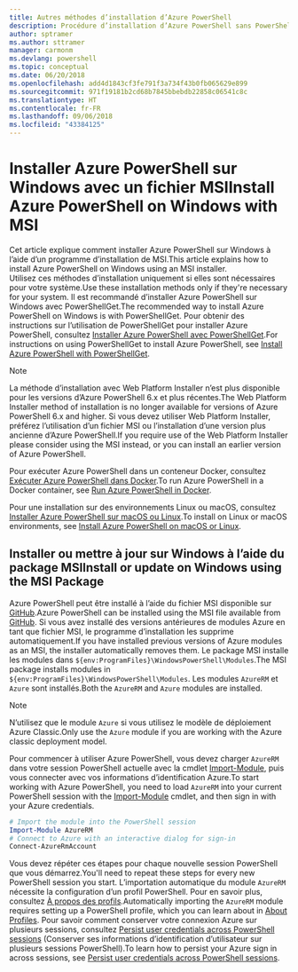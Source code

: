 ```yaml
---
title: Autres méthodes d’installation d’Azure PowerShell
description: Procédure d’installation d’Azure PowerShell sans PowerShellGet à l’aide d’un fichier MSI
author: sptramer
ms.author: sttramer
manager: carmonm
ms.devlang: powershell
ms.topic: conceptual
ms.date: 06/20/2018
ms.openlocfilehash: add4d1843cf3fe791f3a734f43b0fb065629e899
ms.sourcegitcommit: 971f19181b2cd68b7845bbebdb22858c06541c8c
ms.translationtype: HT
ms.contentlocale: fr-FR
ms.lasthandoff: 09/06/2018
ms.locfileid: "43384125"
---
```

# <a name="install-azure-powershell-on-windows-with-msi"></a><span data-ttu-id="c87a3-103">Installer Azure PowerShell sur Windows avec un fichier MSI</span><span class="sxs-lookup"><span data-stu-id="c87a3-103">Install Azure PowerShell on Windows with MSI</span></span>

<span data-ttu-id="c87a3-104">Cet article explique comment installer Azure PowerShell sur Windows à l’aide d’un programme d’installation de MSI.</span><span class="sxs-lookup"><span data-stu-id="c87a3-104">This article explains how to install Azure PowerShell on Windows using an MSI installer.</span></span>  
<span data-ttu-id="c87a3-105">Utilisez ces méthodes d’installation uniquement si elles sont nécessaires pour votre système.</span><span class="sxs-lookup"><span data-stu-id="c87a3-105">Use these installation methods only if they're necessary for your system.</span></span> <span data-ttu-id="c87a3-106">Il est recommandé d’installer Azure PowerShell sur Windows avec PowerShellGet.</span><span class="sxs-lookup"><span data-stu-id="c87a3-106">The recommended way to install Azure PowerShell on Windows is with PowerShellGet.</span></span> <span data-ttu-id="c87a3-107">Pour obtenir des instructions sur l’utilisation de PowerShellGet pour installer Azure PowerShell, consultez [Installer Azure PowerShell avec PowerShellGet](install-azurerm-ps.md).</span><span class="sxs-lookup"><span data-stu-id="c87a3-107">For instructions on using PowerShellGet to install Azure PowerShell, see [Install Azure PowerShell with PowerShellGet](install-azurerm-ps.md).</span></span>

> [!NOTE]
> <span data-ttu-id="c87a3-108">La méthode d’installation avec Web Platform Installer n’est plus disponible pour les versions d’Azure PowerShell 6.x et plus récentes.</span><span class="sxs-lookup"><span data-stu-id="c87a3-108">The Web Platform Installer method of installation is no longer available for versions of Azure PowerShell 6.x and higher.</span></span> <span data-ttu-id="c87a3-109">Si vous devez utiliser Web Platform Installer, préférez l’utilisation d’un fichier MSI ou l’installation d’une version plus ancienne d’Azure PowerShell.</span><span class="sxs-lookup"><span data-stu-id="c87a3-109">If you require use of the Web Platform Installer please consider using the MSI instead, or you can install an earlier version of Azure PowerShell.</span></span>

<span data-ttu-id="c87a3-110">Pour exécuter Azure PowerShell dans un conteneur Docker, consultez [Exécuter Azure PowerShell dans Docker](azurerm-ps-in-docker.md).</span><span class="sxs-lookup"><span data-stu-id="c87a3-110">To run Azure PowerShell in a Docker container, see [Run Azure PowerShell in Docker](azurerm-ps-in-docker.md).</span></span>

<span data-ttu-id="c87a3-111">Pour une installation sur des environnements Linux ou macOS, consultez [Installer Azure PowerShell sur macOS ou Linux](install-azurermps-maclinux.md).</span><span class="sxs-lookup"><span data-stu-id="c87a3-111">To install on Linux or macOS environments, see [Install Azure PowerShell on macOS or Linux](install-azurermps-maclinux.md).</span></span>

## <a name="install-or-update-on-windows-using-the-msi-package"></a><span data-ttu-id="c87a3-112">Installer ou mettre à jour sur Windows à l’aide du package MSI</span><span class="sxs-lookup"><span data-stu-id="c87a3-112">Install or update on Windows using the MSI Package</span></span>

<span data-ttu-id="c87a3-113">Azure PowerShell peut être installé à l’aide du fichier MSI disponible sur [GitHub](https://github.com/Azure/azure-powershell/releases/latest).</span><span class="sxs-lookup"><span data-stu-id="c87a3-113">Azure PowerShell can be installed using the MSI file available from [GitHub](https://github.com/Azure/azure-powershell/releases/latest).</span></span> <span data-ttu-id="c87a3-114">Si vous avez installé des versions antérieures de modules Azure en tant que fichier MSI, le programme d’installation les supprime automatiquement.</span><span class="sxs-lookup"><span data-stu-id="c87a3-114">If you have installed previous versions of Azure modules as an MSI, the installer automatically removes them.</span></span> <span data-ttu-id="c87a3-115">Le package MSI installe les modules dans `${env:ProgramFiles}\WindowsPowerShell\Modules`.</span><span class="sxs-lookup"><span data-stu-id="c87a3-115">The MSI package installs modules in `${env:ProgramFiles}\WindowsPowerShell\Modules`.</span></span> <span data-ttu-id="c87a3-116">Les modules `AzureRM` et `Azure` sont installés.</span><span class="sxs-lookup"><span data-stu-id="c87a3-116">Both the `AzureRM` and `Azure` modules are installed.</span></span>

> [!NOTE]
> <span data-ttu-id="c87a3-117">N’utilisez que le module `Azure` si vous utilisez le modèle de déploiement Azure Classic.</span><span class="sxs-lookup"><span data-stu-id="c87a3-117">Only use the `Azure` module if you are working with the Azure classic deployment model.</span></span>

<span data-ttu-id="c87a3-118">Pour commencer à utiliser Azure PowerShell, vous devez charger `AzureRM` dans votre session PowerShell actuelle avec la cmdlet [Import-Module](/powershell/module/Microsoft.PowerShell.Core/Import-Module), puis vous connecter avec vos informations d’identification Azure.</span><span class="sxs-lookup"><span data-stu-id="c87a3-118">To start working with Azure PowerShell, you need to load `AzureRM` into your current PowerShell session with the [Import-Module](/powershell/module/Microsoft.PowerShell.Core/Import-Module) cmdlet, and then sign in with your Azure credentials.</span></span>

```powershell
# Import the module into the PowerShell session
Import-Module AzureRM
# Connect to Azure with an interactive dialog for sign-in
Connect-AzureRmAccount
```

<span data-ttu-id="c87a3-119">Vous devez répéter ces étapes pour chaque nouvelle session PowerShell que vous démarrez.</span><span class="sxs-lookup"><span data-stu-id="c87a3-119">You'll need to repeat these steps for every new PowerShell session you start.</span></span> <span data-ttu-id="c87a3-120">L’importation automatique du module `AzureRM` nécessite la configuration d’un profil PowerShell. Pour en savoir plus, consultez [À propos des profils](/powershell/module/microsoft.powershell.core/about/about_profiles).</span><span class="sxs-lookup"><span data-stu-id="c87a3-120">Automatically importing the `AzureRM` module requires setting up a PowerShell profile, which you can learn about in [About Profiles](/powershell/module/microsoft.powershell.core/about/about_profiles).</span></span>
<span data-ttu-id="c87a3-121">Pour savoir comment conserver votre connexion Azure sur plusieurs sessions, consultez [Persist user credentials across PowerShell sessions](context-persistence.md) (Conserver ses informations d’identification d’utilisateur sur plusieurs sessions PowerShell).</span><span class="sxs-lookup"><span data-stu-id="c87a3-121">To learn how to persist your Azure sign in across sessions, see [Persist user credentials across PowerShell sessions](context-persistence.md).</span></span>